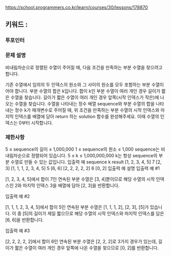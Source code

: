 https://school.programmers.co.kr/learn/courses/30/lessons/178870
## 키워드 : 
### 투포인터

### 문제 설명
비내림차순으로 정렬된 수열이 주어질 때, 다음 조건을 만족하는 부분 수열을 찾으려고 합니다.

기존 수열에서 임의의 두 인덱스의 원소와 그 사이의 원소를 모두 포함하는 부분 수열이어야 합니다.
부분 수열의 합은 k입니다.
합이 k인 부분 수열이 여러 개인 경우 길이가 짧은 수열을 찾습니다.
길이가 짧은 수열이 여러 개인 경우 앞쪽(시작 인덱스가 작은)에 나오는 수열을 찾습니다.
수열을 나타내는 정수 배열 sequence와 부분 수열의 합을 나타내는 정수 k가 매개변수로 주어질 때, 위 조건을 만족하는 부분 수열의 시작 인덱스와 마지막 인덱스를 배열에 담아 return 하는 solution 함수를 완성해주세요. 이때 수열의 인덱스는 0부터 시작합니다.

### 제한사항
5 ≤ sequence의 길이 ≤ 1,000,000
1 ≤ sequence의 원소 ≤ 1,000
sequence는 비내림차순으로 정렬되어 있습니다.
5 ≤ k ≤ 1,000,000,000
k는 항상 sequence의 부분 수열로 만들 수 있는 값입니다.
입출력 예
sequence	k	result
[1, 2, 3, 4, 5]	7	[2, 3]
[1, 1, 1, 2, 3, 4, 5]	5	[6, 6]
[2, 2, 2, 2, 2]	6	[0, 2]
입출력 예 설명
입출력 예 #1

[1, 2, 3, 4, 5]에서 합이 7인 연속된 부분 수열은 [3, 4]뿐이므로 해당 수열의 시작 인덱스인 2와 마지막 인덱스 3을 배열에 담아 [2, 3]을 반환합니다.

입출력 예 #2

[1, 1, 1, 2, 3, 4, 5]에서 합이 5인 연속된 부분 수열은 [1, 1, 1, 2], [2, 3], [5]가 있습니다. 이 중 [5]의 길이가 제일 짧으므로 해당 수열의 시작 인덱스와 마지막 인덱스를 담은 [6, 6]을 반환합니다.

입출력 예 #3

[2, 2, 2, 2, 2]에서 합이 6인 연속된 부분 수열은 [2, 2, 2]로 3가지 경우가 있는데, 길이가 짧은 수열이 여러 개인 경우 앞쪽에 나온 수열을 찾으므로 [0, 2]를 반환합니다.